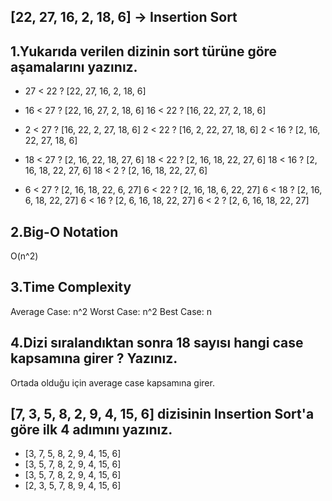 ## [22, 27, 16, 2, 18, 6] -> Insertion Sort

## 1.Yukarıda verilen dizinin sort türüne göre aşamalarını yazınız.
- 27 < 22 ? [22, 27, 16, 2, 18, 6]

- 16 < 27 ? [22, 16, 27, 2, 18, 6]
  16 < 22 ? [16, 22, 27, 2, 18, 6]

- 2 < 27 ? [16, 22, 2, 27, 18, 6]
  2 < 22 ? [16, 2, 22, 27, 18, 6]
  2 < 16 ? [2, 16, 22, 27, 18, 6]

- 18 < 27 ? [2, 16, 22, 18, 27, 6]
  18 < 22 ? [2, 16, 18, 22, 27, 6]
  18 < 16 ? [2, 16, 18, 22, 27, 6]
  18 < 2  ? [2, 16, 18, 22, 27, 6]

- 6 < 27 ? [2, 16, 18, 22, 6, 27]
  6 < 22 ? [2, 16, 18, 6, 22, 27]
  6 < 18 ? [2, 16, 6, 18, 22, 27]
  6 < 16 ? [2, 6, 16, 18, 22, 27]
  6 < 2  ? [2, 6, 16, 18, 22, 27]

## 2.Big-O Notation
O(n^2)

## 3.Time Complexity
Average Case: n^2
Worst Case: n^2
Best Case: n

## 4.Dizi sıralandıktan sonra 18 sayısı hangi case kapsamına girer ? Yazınız.
Ortada olduğu için average case kapsamına girer.

## [7, 3, 5, 8, 2, 9, 4, 15, 6] dizisinin Insertion Sort'a göre ilk 4 adımını yazınız.

- [3, 7, 5, 8, 2, 9, 4, 15, 6]
- [3, 5, 7, 8, 2, 9, 4, 15, 6]
- [3, 5, 7, 8, 2, 9, 4, 15, 6]
- [2, 3, 5, 7, 8, 9, 4, 15, 6]
